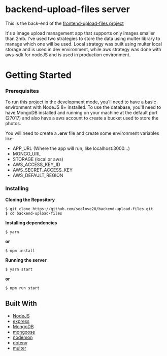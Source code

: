 # backend-upload-files server

This is the back-end of the [frontend-upload-files
 project](https://github.com/sealove20/frontend-upload-files)

It's a image upload management app that supports only images smaller than 2mb. I've used two strategies to store the data using multer library to manage which one will be used. Local strategy was built using multer local storage and is used in dev environment, while aws strategy was done with aws-sdk for nodeJS and is used in production environment.

# Getting Started

### Prerequisites

To run this project in the development mode, you'll need to have a basic environment with NodeJS 8+ installed. To use the database, you'll need to have MongoDB installed and running on your machine at the default port (27017) and also have a aws account to create a bucket used to store the photos.



You will need to create a **.env** file and create some environment variables like: 
  - APP_URL (Where the app will run, like localhost:3000...)
  - MONGO_URL
  - STORAGE (local or aws)
  - AWS_ACCESS_KEY_ID
  - AWS_SECRET_ACCESS_KEY
  - AWS_DEFAULT_REGION

### Installing

**Cloning the Repository**
```
$ git clone https://github.com/sealove20/backend-upload-files.git
$ cd backend-upload-files
```

**Installing dependencies**
```
$ yarn
```

__or__

```
$ npm install
```

**Running the server**
```
$ yarn start
```

__or__

```
$ npm run start
```


## Built With

- [NodeJS](https://nodejs.org/en/) 
- [express](https://expressjs.com/) 
- [MongoDB](https://www.mongodb.com/) 
- [mongoose](https://mongoosejs.com/) 
- [nodemon](https://nodemon.io/) 
- [dotenv](https://github.com/motdotla/dotenv) 
- [multer](https://github.com/expressjs/multer) 
